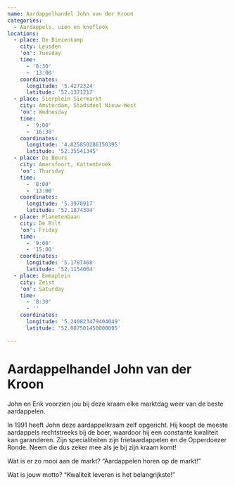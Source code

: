 ```yaml
---
name: Aardappelhandel John van der Kroon
categories:
  - Aardappels, uien en knoflook
locations:
  - place: De Biezenkamp
    city: Leusden
    'on': Tuesday
    time:
      - '8:30'
      - '13:00'
    coordinates:
      longitude: '5.4272324'
      latitude: '52.1371217'
  - place: Sierplein Siermarkt
    city: Amsterdam, Stadsdeel Nieuw-West
    'on': Wednesday
    time:
      - '9:00'
      - '16:30'
    coordinates:
      longitude: '4.825850286150395'
      latitude: '52.35541345'
  - place: De Beurs
    city: Amersfoort, Kattenbroek
    'on': Thursday
    time:
      - '8:00'
      - '13:00'
    coordinates:
      longitude: '5.3970917'
      latitude: '52.1874304'
  - place: Planetenbaan
    city: De Bilt
    'on': Friday
    time:
      - '9:00'
      - '15:00'
    coordinates:
      longitude: '5.1787468'
      latitude: '52.1154064'
  - place: Emmaplein
    city: Zeist
    'on': Saturday
    time:
      - '8:30'
      - ''
    coordinates:
      longitude: '5.240823479404049'
      latitude: '52.087501450000005'

---
```


# Aardappelhandel John van der Kroon

John en Erik voorzien jou bij deze kraam elke marktdag weer van de beste aardappelen.

In 1991 heeft John deze aardappelkraam zelf opgericht. Hij koopt de meeste aardappels rechtstreeks bij de boer, waardoor hij een constante kwaliteit kan garanderen. Zijn specialiteiten zijn frietaardappelen en de Opperdoezer Ronde. Neem die dus zeker mee als je bij zijn kraam komt!

Wat is er zo mooi aan de markt?
“Aardappelen horen op de markt!”

Wat is jouw motto?
“Kwaliteit leveren is het belangrijkste!”